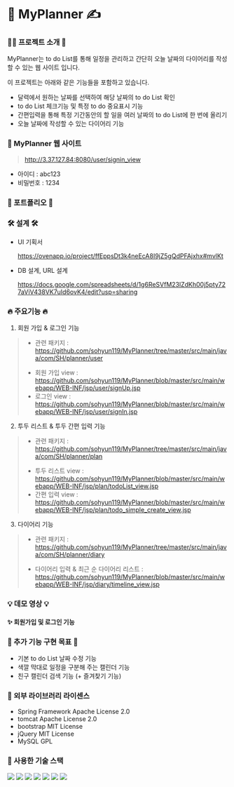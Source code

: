 # 📆 MyPlanner ✍️

### 💁‍♀️ 프로젝트 소개 🎤 
MyPlanner는 to do List를 통해 일정을 관리하고 간단히 오늘 날짜의 다이어리를 작성할 수 있는 웹 사이트 입니다.

이 프로젝트는 아래와 같은 기능들을 포함하고 있습니다.
* 달력에서 원하는 날짜를 선택하여 해당 날짜의 to do List 확인
* to do List 체크기능 및 특정 to do 중요표시 기능
* 간편입력을 통해 특정 기간동안의 할 일을 여러 날짜의 to do List에 한 번에 올리기
* 오늘 날짜에 작성할 수 있는 다이어리 기능


### 🌈 MyPlanner 웹 사이트
> http://3.37.127.84:8080/user/signin_view
* 아이디 : abc123
* 비밀번호 : 1234



### 🌟 포트폴리오 🌟


### 🛠 설계 🛠
* UI 기획서

  https://ovenapp.io/project/ffEppsDt3k4neEcA8I9jZ5gQdPFAjxhx#mvlKt
* DB 설계, URL 설계
 
  https://docs.google.com/spreadsheets/d/1g6ReSVfM23lZdKh00j5pty727aViV438VK7uId6ovK4/edit?usp=sharing
  
  
###  🔥 주요기능 🔥
1. 회원 가입 & 로그인 기능
> - 관련 패키지 : https://github.com/sohyun119/MyPlanner/tree/master/src/main/java/com/SH/planner/user
> * 회원 가입 view : https://github.com/sohyun119/MyPlanner/blob/master/src/main/webapp/WEB-INF/jsp/user/signUp.jsp
> * 로그인 view : https://github.com/sohyun119/MyPlanner/blob/master/src/main/webapp/WEB-INF/jsp/user/signIn.jsp

2. 투두 리스트 & 투두 간편 입력 기능
> - 관련 패키지 : https://github.com/sohyun119/MyPlanner/tree/master/src/main/java/com/SH/planner/plan
> * 투두 리스트 view : https://github.com/sohyun119/MyPlanner/blob/master/src/main/webapp/WEB-INF/jsp/plan/todoList_view.jsp
> * 간편 입력 view : https://github.com/sohyun119/MyPlanner/blob/master/src/main/webapp/WEB-INF/jsp/plan/todo_simple_create_view.jsp

3. 다이어리 기능
> - 관련 패키지 : https://github.com/sohyun119/MyPlanner/tree/master/src/main/java/com/SH/planner/diary
> * 다이어리 입력 & 최근 순 다이어리 리스트 :
  https://github.com/sohyun119/MyPlanner/blob/master/src/main/webapp/WEB-INF/jsp/diary/timeline_view.jsp



### 💡 데모 영상 💡

#### ✨ 회원가입 및 로그인 기능



### 🌱 추가 기능 구현 목표 🌱
* 기본 to do List 날짜 수정 기능
* 색깔 막대로 일정을 구분해 주는 캘린더 기능 
* 친구 캘린더 검색 기능 (+ 즐겨찾기 기능)


### 🔎 외부 라이브러리 라이센스
* Spring Framework Apache License 2.0
* tomcat Apache License 2.0
* bootstrap MIT License
* jQuery MIT License
* MySQL GPL

### 📕 사용한 기술 스택
<div class="d-flex">
<img src="https://img.shields.io/badge/java-orange?style=flat-square&logo=java&logoColor=white"/>
<img src="https://img.shields.io/badge/Spring-6DB33F?style=flat-square&logo=Spring&logoColor=white"/>
<img src="https://img.shields.io/badge/jQuery-0769AD?style=flat-square&logo=jQuery&logoColor=white"/>
<img src="https://img.shields.io/badge/JavaScript-black?style=flat-square&logo=JavaScript&logoColor=F7DF1E"/>
<img src="https://img.shields.io/badge/HTML5-E34F26?style=flat-square&logo=HTML5&logoColor=white"/>
<img src="https://img.shields.io/badge/CSS3-1572B6?style=flat-square&logo=CSS3&logoColor=white"/>
<img src="https://img.shields.io/badge/MySQL-4479A1?style=flat-square&logo=MySQL&logoColor=white"/>
</div>
